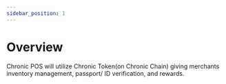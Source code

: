 ```yaml
---
sidebar_position: 1
---
```


# Overview

Chronic POS will utilize Chronic Token(on Chronic Chain) giving merchants
inventory management, passport/ ID verification, and rewards.
